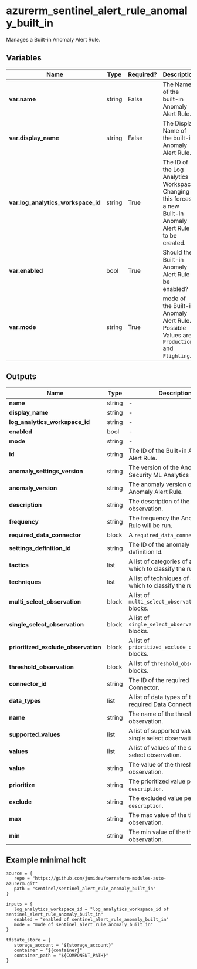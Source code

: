 # azurerm_sentinel_alert_rule_anomaly_built_in

Manages a Built-in Anomaly Alert Rule.

## Variables

| Name | Type | Required? |  Description |
| ---- | ---- | --------- |  ----------- |
| **var.name** | string | False | The Name of the built-in Anomaly Alert Rule. | 
| **var.display_name** | string | False | The Display Name of the built-in Anomaly Alert Rule. | 
| **var.log_analytics_workspace_id** | string | True | The ID of the Log Analytics Workspace. Changing this forces a new Built-in Anomaly Alert Rule to be created. | 
| **var.enabled** | bool | True | Should the Built-in Anomaly Alert Rule be enabled? | 
| **var.mode** | string | True | mode of the Built-in Anomaly Alert Rule. Possible Values are `Production` and `Flighting`. | 



## Outputs

| Name | Type | Description |
| ---- | ---- | --------- | 
| **name** | string  | - | 
| **display_name** | string  | - | 
| **log_analytics_workspace_id** | string  | - | 
| **enabled** | bool  | - | 
| **mode** | string  | - | 
| **id** | string  | The ID of the Built-in Anomaly Alert Rule. | 
| **anomaly_settings_version** | string  | The version of the Anomaly Security ML Analytics Settings. | 
| **anomaly_version** | string  | The anomaly version of the Anomaly Alert Rule. | 
| **description** | string  | The description of the threshold observation. | 
| **frequency** | string  | The frequency the Anomaly Alert Rule will be run. | 
| **required_data_connector** | block  | A `required_data_connector` block. | 
| **settings_definition_id** | string  | The ID of the anomaly settings definition Id. | 
| **tactics** | list  | A list of categories of attacks by which to classify the rule. | 
| **techniques** | list  | A list of techniques of attacks by which to classify the rule. | 
| **multi_select_observation** | block  | A list of `multi_select_observation` blocks. | 
| **single_select_observation** | block  | A list of `single_select_observation` blocks. | 
| **prioritized_exclude_observation** | block  | A list of `prioritized_exclude_observation` blocks. | 
| **threshold_observation** | block  | A list of `threshold_observation` blocks. | 
| **connector_id** | string  | The ID of the required Data Connector. | 
| **data_types** | list  | A list of data types of the required Data Connector. | 
| **name** | string  | The name of the threshold observation. | 
| **supported_values** | list  | A list of supported values of the single select observation. | 
| **values** | list  | A list of values of the single select observation. | 
| **value** | string  | The value of the threshold observation. | 
| **prioritize** | string  | The prioritized value per `description`. | 
| **exclude** | string  | The excluded value per `description`. | 
| **max** | string  | The max value of the threshold observation. | 
| **min** | string  | The min value of the threshold observation. | 

## Example minimal hclt

```hcl
source = {
   repo = "https://github.com/jumidev/terraform-modules-auto-azurerm.git" 
   path = "sentinel/sentinel_alert_rule_anomaly_built_in" 
}

inputs = {
   log_analytics_workspace_id = "log_analytics_workspace_id of sentinel_alert_rule_anomaly_built_in" 
   enabled = "enabled of sentinel_alert_rule_anomaly_built_in" 
   mode = "mode of sentinel_alert_rule_anomaly_built_in" 
}

tfstate_store = {
   storage_account = "${storage_account}" 
   container = "${container}" 
   container_path = "${COMPONENT_PATH}" 
}


```